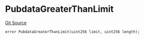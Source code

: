 # PubdataGreaterThanLimit
[Git Source](https://github.com/matter-labs/zksync-contracts/blob/c6e73735b89a4b474234f6471e326125c9069f15/contracts/l1-contracts/common/L1ContractErrors.sol)


```solidity
error PubdataGreaterThanLimit(uint256 limit, uint256 length);
```


